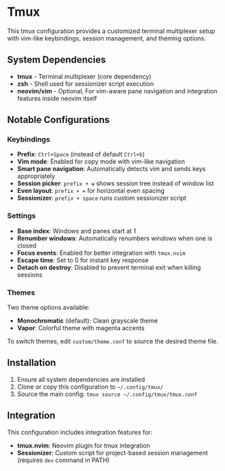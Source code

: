# Tmux

This tmux configuration provides a customized terminal multiplexer setup with vim-like keybindings, session management, and theming options.

## System Dependencies

- **tmux** - Terminal multiplexer (core dependency)
- **zsh** - Shell used for sessionizer script execution
- **neovim/vim** - Optional, For vim-aware pane navigation and integration features inside neovim itself

## Notable Configurations

### Keybindings
- **Prefix**: `Ctrl+Space` (instead of default `Ctrl+b`)
- **Vim mode**: Enabled for copy mode with vim-like navigation
- **Smart pane navigation**: Automatically detects vim and sends keys appropriately
- **Session picker**: `prefix + w` shows session tree instead of window list
- **Even layout**: `prefix + =` for horizontal even spacing
- **Sessionizer**: `prefix + space` runs custom sessionizer script

### Settings
- **Base index**: Windows and panes start at 1
- **Renumber windows**: Automatically renumbers windows when one is closed
- **Focus events**: Enabled for better integration with `tmux.nvim`
- **Escape time**: Set to 0 for instant key response
- **Detach on destroy**: Disabled to prevent terminal exit when killing sessions

### Themes
Two theme options available:
- **Monochromatic** (default): Clean grayscale theme
- **Vapor**: Colorful theme with magenta accents

To switch themes, edit `custom/theme.conf` to source the desired theme file.

## Installation

1. Ensure all system dependencies are installed
2. Clone or copy this configuration to `~/.config/tmux/`
3. Source the main config: `tmux source ~/.config/tmux/tmux.conf`

## Integration

This configuration includes integration features for:
- **tmux.nvim**: Neovim plugin for tmux integration
- **Sessionizer**: Custom script for project-based session management (requires `dev` command in PATH)
